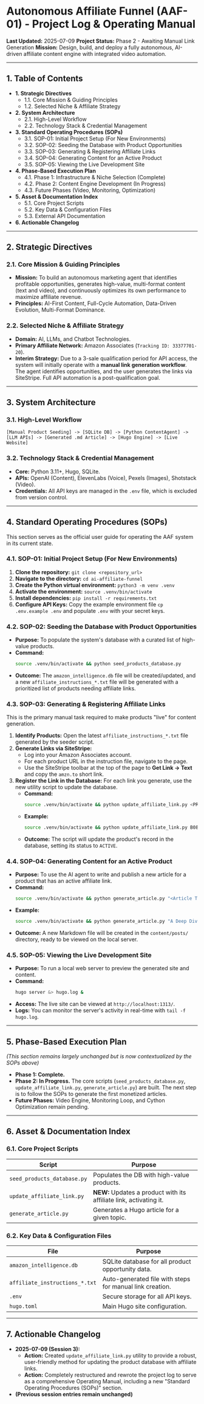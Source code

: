 # Autonomous Affiliate Funnel (AAF-01) - Project Log & Operating Manual

**Last Updated:** 2025-07-09
**Project Status:** Phase 2 - Awaiting Manual Link Generation
**Mission:** Design, build, and deploy a fully autonomous, AI-driven affiliate content engine with integrated video automation.

---

## 1. Table of Contents

- **1. Strategic Directives**
  - 1.1. Core Mission & Guiding Principles
  - 1.2. Selected Niche & Affiliate Strategy
- **2. System Architecture**
  - 2.1. High-Level Workflow
  - 2.2. Technology Stack & Credential Management
- **3. Standard Operating Procedures (SOPs)**
  - 3.1. SOP-01: Initial Project Setup (For New Environments)
  - 3.2. SOP-02: Seeding the Database with Product Opportunities
  - 3.3. SOP-03: Generating & Registering Affiliate Links
  - 3.4. SOP-04: Generating Content for an Active Product
  - 3.5. SOP-05: Viewing the Live Development Site
- **4. Phase-Based Execution Plan**
  - 4.1. Phase 1: Infrastructure & Niche Selection (Complete)
  - 4.2. Phase 2: Content Engine Development (In Progress)
  - 4.3. Future Phases (Video, Monitoring, Optimization)
- **5. Asset & Documentation Index**
  - 5.1. Core Project Scripts
  - 5.2. Key Data & Configuration Files
  - 5.3. External API Documentation
- **6. Actionable Changelog**

---

## 2. Strategic Directives

### 2.1. Core Mission & Guiding Principles
- **Mission:** To build an autonomous marketing agent that identifies profitable opportunities, generates high-value, multi-format content (text and video), and continuously optimizes its own performance to maximize affiliate revenue.
- **Principles:** AI-First Content, Full-Cycle Automation, Data-Driven Evolution, Multi-Format Dominance.

### 2.2. Selected Niche & Affiliate Strategy
- **Domain:** AI, LLMs, and Chatbot Technologies.
- **Primary Affiliate Network:** Amazon Associates (`Tracking ID: 33377701-20`).
- **Interim Strategy:** Due to a 3-sale qualification period for API access, the system will initially operate with a **manual link generation workflow**. The agent identifies opportunities, and the user generates the links via SiteStripe. Full API automation is a post-qualification goal.

---

## 3. System Architecture

### 3.1. High-Level Workflow
`[Manual Product Seeding] -> [SQLite DB] -> [Python ContentAgent] -> [LLM APIs] -> [Generated .md Article] -> [Hugo Engine] -> [Live Website]`

### 3.2. Technology Stack & Credential Management
- **Core:** Python 3.11+, Hugo, SQLite.
- **APIs:** OpenAI (Content), ElevenLabs (Voice), Pexels (Images), Shotstack (Video).
- **Credentials:** All API keys are managed in the `.env` file, which is excluded from version control.

---

## 4. Standard Operating Procedures (SOPs)

This section serves as the official user guide for operating the AAF system in its current state.

### 4.1. SOP-01: Initial Project Setup (For New Environments)
1.  **Clone the repository:** `git clone <repository_url>`
2.  **Navigate to the directory:** `cd ai-affiliate-funnel`
3.  **Create the Python virtual environment:** `python3 -m venv .venv`
4.  **Activate the environment:** `source .venv/bin/activate`
5.  **Install dependencies:** `pip install -r requirements.txt`
6.  **Configure API Keys:** Copy the example environment file `cp .env.example .env` and populate `.env` with your secret keys.

### 4.2. SOP-02: Seeding the Database with Product Opportunities
- **Purpose:** To populate the system's database with a curated list of high-value products.
- **Command:**
  ```bash
  source .venv/bin/activate && python seed_products_database.py
  ```
- **Outcome:** The `amazon_intelligence.db` file will be created/updated, and a new `affiliate_instructions_*.txt` file will be generated with a prioritized list of products needing affiliate links.

### 4.3. SOP-03: Generating & Registering Affiliate Links
This is the primary manual task required to make products "live" for content generation.
1.  **Identify Products:** Open the latest `affiliate_instructions_*.txt` file generated by the seeder script.
2.  **Generate Links via SiteStripe:**
    - Log into your Amazon Associates account.
    - For each product URL in the instruction file, navigate to the page.
    - Use the SiteStripe toolbar at the top of the page to **Get Link -> Text** and copy the `amzn.to` short link.
3.  **Register the Link in the Database:** For each link you generate, use the new utility script to update the database.
    - **Command:**
      ```bash
      source .venv/bin/activate && python update_affiliate_link.py <PRODUCT_ASIN> "<AFFILIATE_LINK>"
      ```
    - **Example:**
      ```bash
      source .venv/bin/activate && python update_affiliate_link.py B08B3FZRBC "amzn.to/123xyz"
      ```
    - **Outcome:** The script will update the product's record in the database, setting its status to `ACTIVE`.

### 4.4. SOP-04: Generating Content for an Active Product
- **Purpose:** To use the AI agent to write and publish a new article for a product that has an active affiliate link.
- **Command:**
  ```bash
  source .venv/bin/activate && python generate_article.py "<Article Title>" "<hugo-filename>"
  ```
- **Example:**
  ```bash
  source .venv/bin/activate && python generate_article.py "A Deep Dive into Hands-On Machine Learning" "hands-on-machine-learning-review"
  ```
- **Outcome:** A new Markdown file will be created in the `content/posts/` directory, ready to be viewed on the local server.

### 4.5. SOP-05: Viewing the Live Development Site
- **Purpose:** To run a local web server to preview the generated site and content.
- **Command:**
  ```bash
  hugo server &> hugo.log &
  ```
- **Access:** The live site can be viewed at `http://localhost:1313/`.
- **Logs:** You can monitor the server's activity in real-time with `tail -f hugo.log`.

---

## 5. Phase-Based Execution Plan
*(This section remains largely unchanged but is now contextualized by the SOPs above)*

- **Phase 1: Complete.**
- **Phase 2: In Progress.** The core scripts (`seed_products_database.py`, `update_affiliate_link.py`, `generate_article.py`) are built. The next step is to follow the SOPs to generate the first monetized articles.
- **Future Phases:** Video Engine, Monitoring Loop, and Cython Optimization remain pending.

---

## 6. Asset & Documentation Index

### 6.1. Core Project Scripts
| Script | Purpose |
|---|---|
| `seed_products_database.py` | Populates the DB with high-value products. |
| `update_affiliate_link.py`| **NEW:** Updates a product with its affiliate link, activating it. |
| `generate_article.py` | Generates a Hugo article for a given topic. |

### 6.2. Key Data & Configuration Files
| File | Purpose |
|---|---|
| `amazon_intelligence.db` | SQLite database for all product opportunity data. |
| `affiliate_instructions_*.txt` | Auto-generated file with steps for manual link creation. |
| `.env` | Secure storage for all API keys. |
| `hugo.toml` | Main Hugo site configuration. |

---

## 7. Actionable Changelog

- **2025-07-09 (Session 3):**
  - **Action:** Created `update_affiliate_link.py` utility to provide a robust, user-friendly method for updating the product database with affiliate links.
  - **Action:** Completely restructured and rewrote the project log to serve as a comprehensive Operating Manual, including a new "Standard Operating Procedures (SOPs)" section.
- **(Previous session entries remain unchanged)**
